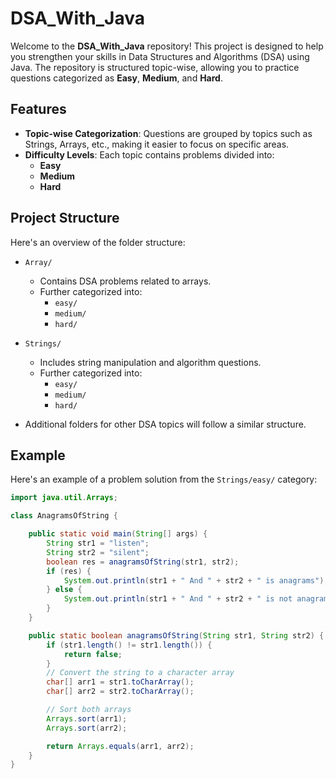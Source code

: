 # DSA_With_Java

Welcome to the **DSA_With_Java** repository! This project is designed to help you strengthen your skills in Data Structures and Algorithms (DSA) using Java. The repository is structured topic-wise, allowing you to practice questions categorized as **Easy**, **Medium**, and **Hard**. 

## Features

- **Topic-wise Categorization**: Questions are grouped by topics such as Strings, Arrays, etc., making it easier to focus on specific areas.
- **Difficulty Levels**: Each topic contains problems divided into:
  - **Easy**
  - **Medium**
  - **Hard**

## Project Structure

Here's an overview of the folder structure:

- `Array/`
  - Contains DSA problems related to arrays.
  - Further categorized into:
    - `easy/`
    - `medium/`
    - `hard/`
  
- `Strings/`
  - Includes string manipulation and algorithm questions.
  - Further categorized into:
    - `easy/`
    - `medium/`
    - `hard/`

- Additional folders for other DSA topics will follow a similar structure.

## Example

Here's an example of a problem solution from the `Strings/easy/` category:

```java
import java.util.Arrays;

class AnagramsOfString {

    public static void main(String[] args) {
        String str1 = "listen";
        String str2 = "silent";
        boolean res = anagramsOfString(str1, str2);
        if (res) {
            System.out.println(str1 + " And " + str2 + " is anagrams");
        } else {
            System.out.println(str1 + " And " + str2 + " is not anagrams");
        }
    }

    public static boolean anagramsOfString(String str1, String str2) {
        if (str1.length() != str1.length()) {
            return false;
        }
        // Convert the string to a character array
        char[] arr1 = str1.toCharArray();
        char[] arr2 = str2.toCharArray();

        // Sort both arrays
        Arrays.sort(arr1);
        Arrays.sort(arr2);

        return Arrays.equals(arr1, arr2);
    }
}

